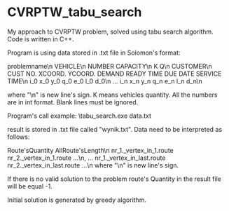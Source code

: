 # CVRPTW_tabu_search
My approach to CVRPTW problem, solved using tabu search algorithm. Code is written in C++.

Program is using data stored in .txt file in Solomon's format:

problemname\n
VEHICLE\n
NUMBER CAPACITY\n
K Q\n
CUSTOMER\n
CUST NO. XCOORD. YCOORD. DEMAND READY TIME DUE DATE SERVICE TIME\n
i_0 x_0 y_0 q_0 e_0 l_0 d_0\n
...
i_n x_n y_n q_n e_n l_n d_n\n

where "\n" is new line's sign. K means vehicles quantity. All the numbers are in int format. Blank lines must be ignored.

Program's call example:
\tabu_search.exe data.txt

result is stored in .txt file called "wynik.txt". Data need to be interpreted as follows:

Route'sQuantity AllRoute'sLength\n
nr_1._vertex_in_1.route nr_2._vertex_in_1.route ...\n,
...
nr_1._vertex_in_last.route nr_2._vertex_in_last.route ...\n
where "\n" is new line's sign.

If there is no valid solution to the problem route's Quantity in the result file will be equal -1.

Initial solution is generated by greedy algorithm.
